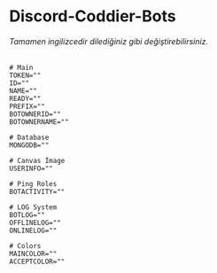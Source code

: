 # Discord-Coddier-Bots

###### Tamamen ingilizcedir dilediğiniz gibi değiştirebilirsiniz.

```
# Main
TOKEN=""
ID=""
NAME=""
READY=""
PREFIX=""
BOTOWNERID=""
BOTOWNERNAME=""

# Database
MONGODB=""

# Canvas İmage
USERINFO=""

# Ping Roles
BOTACTIVITY=""

# LOG System
BOTLOG=""
OFFLINELOG=""
ONLINELOG=""

# Colors
MAINCOLOR=""
ACCEPTCOLOR=""
